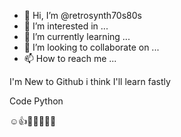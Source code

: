 - 👋 Hi, I’m @retrosynth70s80s
- 👀 I’m interested in ...
- 🌱 I’m currently learning ...
- 💞️ I’m looking to collaborate on ...
- 📫 How to reach me ...

<!---
retrosynth70s80s/retrosynth70s80s is a ✨ special ✨ repository because its `README.md` (this file) appears on your GitHub profile.
You can click the Preview link to take a look at your changes.
--->

I'm New to Github i think I'll learn fastly 

Code Python

☺️👍🤗🔥🔥🔥🔥
